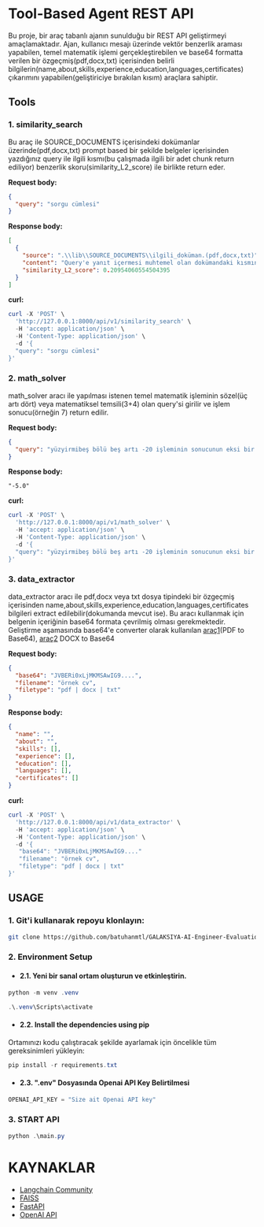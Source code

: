 # Tool-Based Agent REST API

Bu proje, bir araç tabanlı ajanın sunulduğu bir REST API geliştirmeyi amaçlamaktadır. Ajan, kullanıcı mesajı üzerinde vektör benzerlik araması yapabilen, temel matematik işlemi gerçekleştirebilen ve base64 formatta verilen bir özgeçmiş(pdf,docx,txt) içerisinden belirli bilgilerin(name,about,skills,experience,education,languages,certificates) çıkarımını yapabilen(geliştiriciye bırakılan kısım) araçlara sahiptir.

## Tools

### 1. similarity_search

Bu araç ile SOURCE_DOCUMENTS içerisindeki dokümanlar üzerinde(pdf,docx,txt) prompt based bir şekilde belgeler içerisinden yazdığınız query ile ilgili kısmı(bu çalışmada ilgili bir adet chunk return ediliyor) benzerlik skoru(similarity_L2_score) ile birlikte return eder.

**Request body:**
```json
{
  "query": "sorgu cümlesi"
}
```
	
**Response body:**
```json
[
  {
    "source": ".\\lib\\SOURCE_DOCUMENTS\\ilgili_doküman.(pdf,docx,txt)",
    "content": "Query'e yanıt içermesi muhtemel olan dokümandaki kısmın içeriği",
    "similarity_L2_score": 0.20954060554504395 
  }
]
```
**curl:**

```powershell
curl -X 'POST' \
  'http://127.0.0.1:8000/api/v1/similarity_search' \
  -H 'accept: application/json' \
  -H 'Content-Type: application/json' \
  -d '{
  "query": "sorgu cümlesi"
}'
```


### 2. math_solver
math_solver aracı ile yapılması istenen temel matematik işleminin sözel(üç artı dört) veya matematiksel temsili(3+4)  olan query'si girilir ve işlem sonucu(örneğin 7) return edilir.


**Request body:**
```json
{
  "query": "yüzyirmibeş bölü beş artı -20 işleminin sonucunun eksi bir ile çarpımının sonucu nedir? "
}
```

**Response body:**
```
"-5.0"
```
**curl:**

```powershell
curl -X 'POST' \
  'http://127.0.0.1:8000/api/v1/math_solver' \
  -H 'accept: application/json' \
  -H 'Content-Type: application/json' \
  -d '{
  "query": "yüzyirmibeş bölü beş artı -20 işleminin sonucunun eksi bir ile çarpımının sonucu nedir? "
}'
```

### 3. data_extractor

data_extractor aracı ile pdf,docx veya txt dosya tipindeki bir özgeçmiş içerisinden name,about,skills,experience,education,languages,certificates bilgileri extract edilebilir(dokumanda mevcut ise).
Bu aracı kullanmak için belgenin içeriğinin base64 formata çevrilmiş olması gerekmektedir.
Geliştirme aşamasında base64'e converter olarak kullanılan [araç1](https://base64.guru/converter/encode/pdf)(PDF to Base64), [araç2](https://base64.guru/converter/encode/file) DOCX to Base64

**Request body:**
```json
{
  "base64": "JVBERi0xLjMKMSAwIG9....",
  "filename": "örnek cv",
  "filetype": "pdf | docx | txt"
}
```
	
**Response body:**
```json
{
  "name": "",
  "about": "",
  "skills": [],
  "experience": [],
  "education": [],
  "languages": [],
  "certificates": []
}
```
**curl:**

```powershell
curl -X 'POST' \
  'http://127.0.0.1:8000/api/v1/data_extractor' \
  -H 'accept: application/json' \
  -H 'Content-Type: application/json' \
  -d '{
   "base64": "JVBERi0xLjMKMSAwIG9...."
   "filename": "örnek cv",
   "filetype": "pdf | docx | txt"
}'
```

## USAGE
### 1. Git'i kullanarak repoyu klonlayın:

```bash
git clone https://github.com/batuhanmtl/GALAKSIYA-AI-Engineer-Evaluation.git
```
### 2. Environment Setup
- #### 2.1. Yeni bir sanal ortam oluşturun ve etkinleştirin.

```powershell
python -m venv .venv

.\.venv\Scripts\activate            
```
- #### 2.2. Install the dependencies using pip

Ortamınızı kodu çalıştıracak şekilde ayarlamak için öncelikle tüm gereksinimleri yükleyin:

```powershell
pip install -r requirements.txt
```
- #### 2.3. ".env" Dosyasında Openai API Key Belirtilmesi
```powershell
OPENAI_API_KEY = "Size ait Openai API key"
```


### 3. START API
 
```powershell
python .\main.py
```

# KAYNAKLAR
- [Langchain Community](https://api.python.langchain.com/en/latest/community_api_reference.html)
- [FAISS](https://api.python.langchain.com/en/latest/vectorstores/langchain_community.vectorstores.faiss.FAISS.html) 
- [FastAPI](https://fastapi.tiangolo.com/)
- [OpenAI API](https://platform.openai.com/docs/quickstart?context=python)




